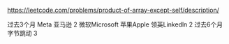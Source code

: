 https://leetcode.com/problems/product-of-array-except-self/description/


过去3个月
Meta
亚马逊
2
微软Microsoft
苹果Apple
领英Linkedln
2
过去6个月
字节跳动
3
